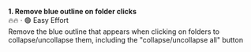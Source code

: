 **1. Remove blue outline on folder clicks**  
🔥🔥 · 🟢 Easy Effort  
Remove the blue outline that appears when clicking on folders to collapse/uncollapse them, including the "collapse/uncollapse all" button
